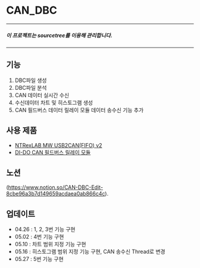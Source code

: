 # CAN_DBC
---
##### **이 프로젝트는 sourcetree를 이용해 관리합니다.**
---
## 기능
1. DBC파일 생성
2. DBC파일 분석
3. CAN 데이터 실시간 수신
4. 수신데이터 차트 및 히스토그램 생성
5. CAN 필드버스 데이터 릴레이 모듈 데이터 송수신 기능 추가

## 사용 제품
- [NTRexLAB MW USB2CAN(FIFO) v2](https://www.devicemart.co.kr/goods/view?no=1323536#goods_file)
- [DI-DO CAN 필드버스 릴레이 모듈](https://ko.aliexpress.com/item/1005005510634857.html?pdp_npi=3%40dis%21USD%21%21US%20%2414.96%21%21%21%21%21%402101583817162883464498485e9037%2112000033359625044%21im%21%21&gatewayAdapt=glo2kor)

## 노션
(https://www.notion.so/CAN-DBC-Edit-8cbe96a3b7d149659acdaea0ab866c4c).

## 업데이트
- 04.26 : 1, 2, 3번 기능 구현
- 05.02 : 4번 기능 구현
- 05.10 : 차트 범위 지정 기능 구현
- 05.16 : 히스토그램 범위 지정 기능 구현, CAN 송수신 Thread로 변경
- 05.27 : 5번 기능 구현
